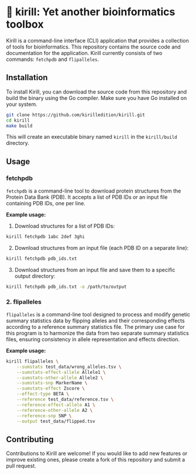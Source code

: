 # 🦍 kirill: Yet another bioinformatics toolbox 

Kirill is a command-line interface (CLI) application that provides a collection of tools for bioinformatics. This repository contains the source code and documentation for the application. Kirill currently consists of two commands: `fetchpdb` and `flipalleles`.

## Installation

To install Kirill, you can download the source code from this repository and build the binary using the Go compiler. Make sure you have Go installed on your system.

```sh
git clone https://github.com/kirilledition/kirill.git
cd kirill
make build
```

This will create an executable binary named `kirill` in the `kirill/build` directory.

## Usage

### fetchpdb

`fetchpdb` is a command-line tool to download protein structures from the Protein Data Bank (PDB). It accepts a list of PDB IDs or an input file containing PDB IDs, one per line.

**Example usage:**

1. Download structures for a list of PDB IDs:

```sh
kirill fetchpdb 1abc 2def 3ghi
```

2. Download structures from an input file (each PDB ID on a separate line):

```sh
kirill fetchpdb pdb_ids.txt
```

3. Download structures from an input file and save them to a specific output directory:

```sh
kirill fetchpdb pdb_ids.txt -o /path/to/output
```

### 2. flipalleles

`flipalleles` is a command-line tool designed to process and modify genetic summary statistics data by flipping alleles and their corresponding effects according to a reference summary statistics file. The primary use case for this program is to harmonize the data from two separate summary statistics files, ensuring consistency in allele representation and effects direction.

**Example usage:**

```sh
kirill flipalleles \
	--sumstats test_data/wrong_alleles.tsv \
	--sumstats-effect-allele Allele1 \
	--sumstats-other-allele Allele2 \
	--sumstats-snp MarkerName \
	--sumstats-effect Zscore \
	--effect-type BETA \
	--reference test_data/reference.tsv \
	--reference-effect-allele A1 \
	--reference-other-allele A2 \
	--reference-snp SNP \
	--output test_data/flipped.tsv
```

## Contributing

Contributions to Kirill are welcome! If you would like to add new features or improve existing ones, please create a fork of this repository and submit a pull request.
